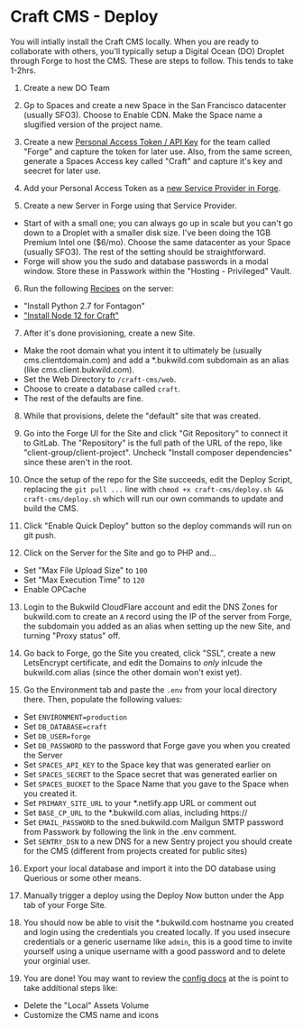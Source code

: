 # Craft CMS - Deploy

You will intially install the Craft CMS locally.  When you are ready to collaborate with others, you'll typically setup a Digital Ocean (DO) Droplet through Forge to host the CMS.  These are steps to follow.  This tends to take 1-2hrs.

1. Create a new DO Team

2. Gp to Spaces and create a new Space in the San Francisco datacenter (usually SFO3).  Choose to Enable CDN.  Make the Space name a slugified version of the project name.

3. Create a new [Personal Access Token / API Key](https://cloud.digitalocean.com/account/api/tokens) for the team called "Forge" and capture the token for later use.  Also, from the same screen, generate a Spaces Access key called "Craft" and capture it's key and seecret for later use.

4. Add your Personal Access Token as a [new Service Provider in Forge](https://forge.laravel.com/user/profile#/providers).

5. Create a new Server in Forge using that Service Provider.
  - Start of with a small one; you can always go up in scale but you can't go down to a Droplet with a smaller disk size.  I've been doing the 1GB Premium Intel one ($6/mo).  Choose the same datacenter as your Space (usually SFO3). The rest of the setting should be straightforward.
  - Forge will show you the sudo and database passwords in a modal window.  Store these in Passwork within the "Hosting - Privileged" Vault.

6. Run the following [Recipes](https://forge.laravel.com/recipes) on the server:
  - "Install Python 2.7 for Fontagon"
  - ["Install Node 12 for Craft"](https://github.com/BKWLD/create-cloak-app/issues/25)

7. After it's done provisioning, create a new Site.
  - Make the root domain what you intent it to ultimately be (usually cms.clientdomain.com) and add a *.bukwild.com subdomain as an alias (like cms.client.bukwild.com).
  - Set the Web Directory to `/craft-cms/web`.
  - Choose to create a database called `craft`.
  - The rest of the defaults are fine.

8. While that provisions, delete the "default" site that was created.

9. Go into the Forge UI for the Site and click "Git Repository" to connect it to GitLab.  The "Repository" is the full path of the URL of the repo, like "client-group/client-project".  Uncheck "Install composer dependencies" since these aren't in the root.

10. Once the setup of the repo for the Site succeeds, edit the Deploy Script, replacing the `git pull ...` line with `chmod +x craft-cms/deploy.sh && craft-cms/deploy.sh` which will run our own commands to update and build the CMS.

11. Click "Enable Quick Deploy" button so the deploy commands will run on git push.

12. Click on the Server for the Site and go to PHP and...
  - Set "Max File Upload Size" to `100`
  - Set "Max Execution Time" to `120`
  - Enable OPCache

13. Login to the Bukwild CloudFlare account and edit the DNS Zones for bukwild.com to create an `A` record using the IP of the server from Forge,  the subdomain you added as an alias when setting up the new Site, and turning "Proxy status" off.

14. Go back to Forge, go the Site you created, click "SSL", create a new LetsEncrypt certificate, and edit the Domains to *only* inlcude the bukwild.com alias (since the other domain won't exist yet).

15. Go the Environment tab and paste the `.env` from your local directory there.  Then, populate the following values:
  - Set `ENVIRONMENT=production`
  - Set `DB_DATABASE=craft`
  - Set `DB_USER=forge`
  - Set `DB_PASSWORD` to the password that Forge gave you when you created the Server
  - Set `SPACES_API_KEY` to the Space key that was generated earlier on
  - Set `SPACES_SECRET` to the Space secret that was generated earlier on
  - Set `SPACES_BUCKET` to the Space Name that you gave to the Space when you created it.
  - Set `PRIMARY_SITE_URL` to your *.netlify.app URL or comment out
  - Set `BASE_CP_URL` to the *.bukwild.com alias, including https://
  - Set `EMAIL_PASSWORD` to the sned.bukwild.com Mailgun SMTP password from Passwork by following the link in the .env comment.
  - Set `SENTRY_DSN` to a new DNS for a new Sentry project you should create for the CMS (different from projects created for public sites)

16. Export your local database and import it into the DO database using Querious or some other means.

17. Manually trigger a deploy using the Deploy Now button under the App tab of your Forge Site.

18. You should now be able to visit the *.bukwild.com hostname you created and login using the credentials you created locally.  If you used insecure credentials or a generic username like `admin`, this is a good time to invite yourself using a unique username with a good password and to delete your orginial user.

19. You are done!  You may want to review the [config docs](./config.md) at the is point to take additional steps like:
  - Delete the "Local" Assets Volume
  - Customize the CMS name and icons
